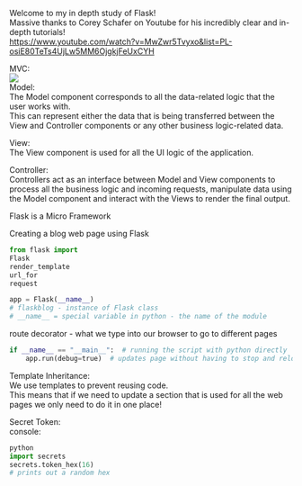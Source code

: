 Welcome to my in depth study of Flask!  
Massive thanks to Corey Schafer on Youtube for his incredibly clear and in-depth tutorials!  
https://www.youtube.com/watch?v=MwZwr5Tvyxo&list=PL-osiE80TeTs4UjLw5MM6OjgkjFeUxCYH  

MVC:  
<img src="https://www.tutorialspoint.com/mvc_framework/images/model_view_controller.jpg">  
Model:  
The Model component corresponds to all the data-related logic that the user works with.  
This can represent either the data that is being transferred between the View and Controller components or any other business logic-related data.  
  
View:  
The View component is used for all the UI logic of the application.  

Controller:  
Controllers act as an interface between Model and View components to process all the business logic and incoming requests, manipulate data using the Model component and interact with the Views to render the final output.  

Flask is a Micro Framework  

Creating a blog web page using Flask  


```python
from flask import
Flask
render_template
url_for
request

```
  
```python
app = Flask(__name__)
# flaskblog - instance of Flask class
# __name__ = special variable in python - the name of the module
```
route decorator - what we type into our browser to go to different pages  

```python
if __name__ == "__main__":  # running the script with python directly
    app.run(debug=true)  # updates page without having to stop and reload
```
Template Inheritance:  
We use templates to prevent reusing code.  
This means that if we need to update a section that is used for all the web pages we only need to do it in one place!  


Secret Token:  
console:  
```python
python
import secrets
secrets.token_hex(16)
# prints out a random hex
```